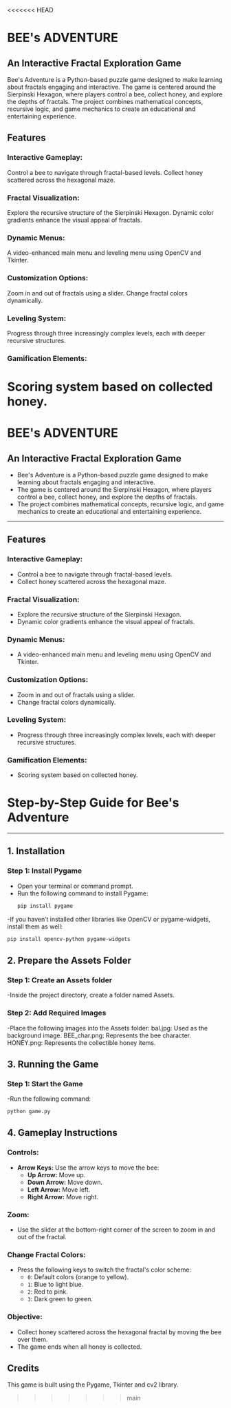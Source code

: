 <<<<<<< HEAD
# BEE's ADVENTURE

## An Interactive Fractal Exploration Game
Bee's Adventure is a Python-based puzzle game designed to make learning about fractals engaging and interactive.
The game is centered around the Sierpinski Hexagon, where players control a bee, collect honey, and explore the depths of fractals.
The project combines mathematical concepts, recursive logic, and game mechanics to create an educational and entertaining experience.
## Features
### Interactive Gameplay:
Control a bee to navigate through fractal-based levels.
Collect honey scattered across the hexagonal maze.
### Fractal Visualization:
Explore the recursive structure of the Sierpinski Hexagon.
Dynamic color gradients enhance the visual appeal of fractals.
### Dynamic Menus:
A video-enhanced main menu and leveling menu using OpenCV and Tkinter.
### Customization Options:
Zoom in and out of fractals using a slider.
Change fractal colors dynamically.
### Leveling System:
Progress through three increasingly complex levels, each with deeper recursive structures.
### Gamification Elements:
Scoring system based on collected honey.
=======
# **BEE's ADVENTURE**

## **An Interactive Fractal Exploration Game**
- Bee's Adventure is a Python-based puzzle game designed to make learning about fractals engaging and interactive.
- The game is centered around the Sierpinski Hexagon, where players control a bee, collect honey, and explore the depths of fractals.
- The project combines mathematical concepts, recursive logic, and game mechanics to create an educational and entertaining experience.

---

## **Features**

### **Interactive Gameplay:**
- Control a bee to navigate through fractal-based levels.
- Collect honey scattered across the hexagonal maze.

### **Fractal Visualization:**
- Explore the recursive structure of the Sierpinski Hexagon.
- Dynamic color gradients enhance the visual appeal of fractals.

### **Dynamic Menus:**
- A video-enhanced main menu and leveling menu using OpenCV and Tkinter.

### **Customization Options:**
- Zoom in and out of fractals using a slider.
- Change fractal colors dynamically.

### **Leveling System:**
- Progress through three increasingly complex levels, each with deeper recursive structures.

### **Gamification Elements:**
- Scoring system based on collected honey.

# **Step-by-Step Guide for Bee's Adventure**

---

## **1. Installation**

### Step 1: Install Pygame
- Open your terminal or command prompt.
- Run the following command to install Pygame:
  ```bash
  pip install pygame
-If you haven’t installed other libraries like OpenCV or pygame-widgets, install them as well:
  ```bash
  pip install opencv-python pygame-widgets
  ```

## 2. Prepare the Assets Folder

### Step 1: Create an Assets folder
-Inside the project directory, create a folder named Assets.
### Step 2: Add Required Images
-Place the following images into the Assets folder:
bal.jpg: Used as the background image.
BEE_char.png: Represents the bee character.
HONEY.png: Represents the collectible honey items.


## 3. Running the Game
### Step 1: Start the Game
-Run the following command:
  ```bash
  python game.py
  ```

## **4. Gameplay Instructions**

### **Controls:**
- **Arrow Keys:** Use the arrow keys to move the bee:
  - **Up Arrow:** Move up.
  - **Down Arrow:** Move down.
  - **Left Arrow:** Move left.
  - **Right Arrow:** Move right.

### **Zoom:**
- Use the slider at the bottom-right corner of the screen to zoom in and out of the fractal.

### **Change Fractal Colors:**
- Press the following keys to switch the fractal's color scheme:
  - `0`: Default colors (orange to yellow).
  - `1`: Blue to light blue.
  - `2`: Red to pink.
  - `3`: Dark green to green.

### **Objective:**
- Collect honey scattered across the hexagonal fractal by moving the bee over them.
- The game ends when all honey is collected.

## Credits
This game is built using the Pygame, Tkinter and cv2 library.
>>>>>>> main
